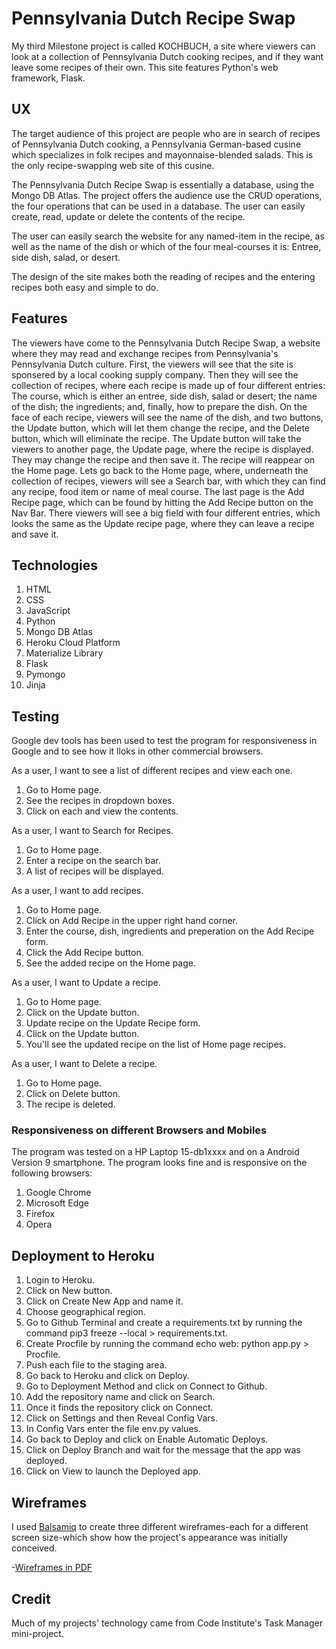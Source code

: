 # Pennsylvania Dutch Recipe Swap

My third Milestone project is called KOCHBUCH, a site where viewers can look at a collection of Pennsylvania Dutch cooking recipes, and if they want leave some recipes of their own.  This site features Python's web framework, Flask.

## UX

The target audience of this project are people who are in search of recipes of Pennsylvania Dutch cooking, a Pennsylvania German-based cusine which specializes in folk recipes and mayonnaise-blended salads.  This is the only recipe-swapping web site of this cusine. 

The Pennsylvania Dutch Recipe Swap is essentially a database, using the Mongo DB Atlas.  The project offers the audience use the CRUD operations, the four operations that can be used in a database. The user can easily create, read, update or delete the contents of the recipe.

The user can easily search the website for any named-item in the recipe, as well as the name of the dish or which of the four meal-courses it is: Entree, side dish, salad, or desert.

The design of the site makes both the reading of recipes and the entering recipes both easy and simple to do.



## Features

The viewers have come to the Pennsylvania Dutch Recipe Swap, a website where they may read and exchange recipes from Pennsylvania's Pennsylvania Dutch culture.  First, the viewers will see that the site is sponsered by a local cooking supply company.  Then they will see the collection of recipes, where each recipe is made up of four different entries:  The course, which is either an entree, side dish, salad or desert; the name of the dish; the ingredients; and, finally, how to prepare the dish.  On the face of each recipe, viewers will see the name of the dish, and two buttons, the Update button, which will let them change the recipe, and the Delete button, which will eliminate the recipe.  The Update button will take the viewers to another page, the Update page, where the recipe is displayed.  They may change the recipe and then save it.  The recipe will reappear on the Home page.  Lets go back to the Home page, where, underneath the collection of recipes, viewers will see a Search bar, with which they can find any recipe, food item or name of meal course.  The last page is the Add Recipe page, which can be found by hitting the Add Recipe button on the Nav Bar.  There viewers will see a big field with four different entries, which looks the same as the Update recipe page, where they can leave a recipe and save it.

## Technologies

1. HTML
2. CSS
3. JavaScript
4. Python
5. Mongo DB Atlas
6. Heroku Cloud Platform
7. Materialize Library
8. Flask
9. Pymongo
10. Jinja

## Testing

Google dev tools has been used to test the program for responsiveness in Google and to see how it lloks in other commercial browsers.

As a user, I want to see a list of different recipes and view each one.

1. Go to Home page.
2. See the recipes in dropdown boxes.
3. Click on each and view the contents.

As a user, I want to Search for Recipes.

1. Go to Home page.
2. Enter a recipe on the search bar.
3. A list of recipes will be displayed.

As a user, I want to add recipes.

1. Go to Home page.
2. Click on Add Recipe in the upper right hand corner.
3. Enter the  course, dish, ingredients and preperation on the Add Recipe form.
4. Click the Add Recipe button.
5. See the added recipe on the Home page.

As a user, I want to Update a recipe.

1. Go to Home page.
2. Click on the Update button.
3. Update recipe on the Update Recipe form.
4. Click on the Update button.
5. You'll see the updated recipe on the list of Home page recipes.

As a user, I want to Delete a recipe.

1. Go to Home page.
2. Click on Delete button.
3. The recipe is deleted.

### Responsiveness on different Browsers and Mobiles

The program was tested on a HP Laptop 15-db1xxxx and on a Android Version 9 smartphone. The program looks fine and is responsive on the following browsers:

1. Google Chrome
2. Microsoft Edge
3. Firefox
4. Opera

## Deployment to Heroku

1. Login to Heroku.
2. Click on New button.
3. Click on Create New App and name it.
4. Choose geographical region.
5. Go to Github Terminal and create a requirements.txt by running the command pip3 freeze --local > requirements.txt.
6. Create Procfile by running the command echo web: python app.py > Procfile.
7. Push each file to the staging area.
8. Go back to Heroku and click on Deploy.
9. Go to Deployment Method and click on Connect to Github.
10. Add the repository name and click on Search.
11. Once it finds the repository click on Connect.
12. Click on Settings and then Reveal Config Vars.
13. In Config Vars enter the file env.py values.
14. Go back to Deploy and click on Enable Automatic Deploys.
15. Click on Deploy Branch and wait for the message that the app was deployed.
16. Click on View to launch the Deployed app. 

## Wireframes

I used [Balsamiq](https://balsamiq.com) to create three different wireframes-each for a different screen size-which show how the project's appearance was initially conceived.

-[Wireframes in PDF](/workspace/milestoneproject3/static/wireframes/wireframe1.pdf)


## Credit

Much of my projects' technology came from Code Institute's Task Manager mini-project.